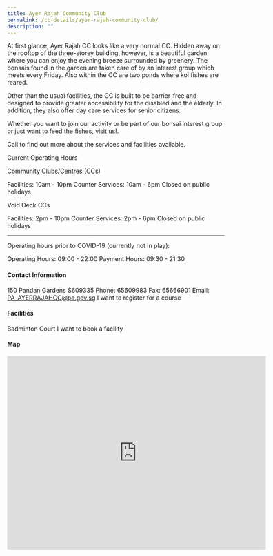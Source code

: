 ```yaml
---
title: Ayer Rajah Community Club
permalink: /cc-details/ayer-rajah-community-club/
description: ""
---
```

At first glance, Ayer Rajah CC looks like a very normal CC. Hidden away on the rooftop of the three-storey building, however, is a beautiful garden, where you can enjoy the evening breeze surrounded by greenery. The bonsais found in the garden are taken care of by an interest group which meets every Friday. Also within the CC are two ponds where koi fishes are reared.

Other than the usual facilities, the CC is built to be barrier-free and designed to provide greater accessibility for the disabled and the elderly. In addition, they also offer day care services for senior citizens.

Whether you want to join our activity or be part of our bonsai interest group or just want to feed the fishes, visit us!.

Call to find out more about the services and facilities available.

Current Operating Hours

Community Clubs/Centres (CCs)

Facilities: 10am - 10pm
Counter Services: 10am - 6pm
Closed on public holidays

Void Deck CCs

Facilities: 2pm - 10pm
Counter Services: 2pm - 6pm
Closed on public holidays

-------

Operating hours prior to COVID-19 (currently not in play):

Operating Hours: 09:00 - 22:00
Payment Hours: 09:30 - 21:30

#### Contact Information
 150 Pandan Gardens S609335
Phone: 65609983
Fax: 65666901
Email: PA_AYERRAJAHCC@pa.gov.sg
I want to register for a course

#### Facilities
Badminton Court
I want to book a facility

#### Map

<iframe src="https://www.google.com/maps/embed?pb=!1m18!1m12!1m3!1d3988.7579483500035!2d103.74305001399776!3d1.3209908620373283!2m3!1f0!2f0!3f0!3m2!1i1024!2i768!4f13.1!3m3!1m2!1s0x31da1aa3965627e3%3A0xbb0f3976df7d2458!2sAyer%20Rajah%20Community%20Club!5e0!3m2!1sen!2ssg!4v1661939553716!5m2!1sen!2ssg" width="600" height="450" style="border:0;" allowfullscreen="" loading="lazy" ></iframe>
